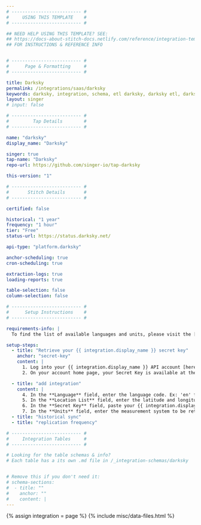 ```yaml
---
# -------------------------- #
#     USING THIS TEMPLATE    #
# -------------------------- #

## NEED HELP USING THIS TEMPLATE? SEE:
## https://docs-about-stitch-docs.netlify.com/reference/integration-templates/saas/
## FOR INSTRUCTIONS & REFERENCE INFO


# -------------------------- #
#      Page & Formatting     #
# -------------------------- #

title: Darksky
permalink: /integrations/saas/darksky
keywords: darksky, integration, schema, etl darksky, darksky etl, darksky schema
layout: singer
# input: false

# -------------------------- #
#         Tap Details        #
# -------------------------- #

name: "darksky"
display_name: "Darksky"

singer: true 
tap-name: "Darksky"
repo-url: https://github.com/singer-io/tap-darksky

this-version: "1"

# -------------------------- #
#       Stitch Details       #
# -------------------------- #

certified: false

historical: "1 year"
frequency: "1 hour"
tier: "Free"
status-url: https://status.darksky.net/

api-type: "platform.darksky"

anchor-scheduling: true
cron-scheduling: true

extraction-logs: true
loading-reports: true

table-selection: false
column-selection: false

# -------------------------- #
#      Setup Instructions    #
# -------------------------- #

requirements-info: |
  To find the list of available languages and units, please visit the [{{ integration.display_name }} Forecast Request docs](https://darksky.net/dev/docs#forecast-request){:target="new"}.

setup-steps:
  - title: "Retrieve your {{ integration.display_name }} secret key"
    anchor: "secret-key"
    content: |
      1. Log into your {{ integration.display_name }} API account [here](https://darksky.net/dev/){:target="new"}.
      2. On your account home page, your Secret Key is available at the top of the page. You will use this Secret Key to add your integration.

  - title: "add integration"
    content: |
      4. In the **Language** field, enter the language code. Ex: 'en' for English, 'es' for Spanish, and 'fr' for French. For a full list of available language codes, check the `Request Parameters` section of the [{{ integration.display_name }} API documentation](https://darksky.net/dev/docs#forecast-request).
      5. In the **Location List** field, enter the latitude and longitude of the the locations to be returned for weather forecast information. The locations must be semi-colon deliniated. Ex: `<latitude>,<longitude>` is an accepted value for a single location, and `<latitude>,<longitude>;<latitude>,<longitude>; ... etc` is accepted for multiple locations.
      6. In the **Secret Key** field, paste your {{ integration.display_name }} secret key that you retrieved in [Step 1](#secret-key). 
      7. In the **Units** field, enter the measurement system to be returned for weather forecast information. Ex: 'us' for Imperial Units, and 'si' for International System of Units. For a full list of available measurement systems, check the `Request Parameters` section of the [Dark Sky API documentation](https://darksky.net/dev/docs#forecast-request)
  - title: "historical sync"
  - title: "replication frequency"

# -------------------------- #
#     Integration Tables     #
# -------------------------- #

# Looking for the table schemas & info?
# Each table has a its own .md file in /_integration-schemas/darksky


# Remove this if you don't need it:
# schema-sections:
#  - title: ""
#    anchor: ""
#    content: |
---
```

{% assign integration = page %}
{% include misc/data-files.html %}